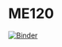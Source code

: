 # ME120
[![Binder](https://mybinder.org/badge_logo.svg)](https://mybinder.org/v2/gh/atamadon/ME120.git/HEAD?labpath=Lab7%2FMD.ipynb)
